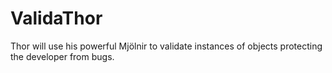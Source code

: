 # ValidaThor
Thor will use his powerful Mjölnir to validate instances of objects protecting the developer from bugs.
